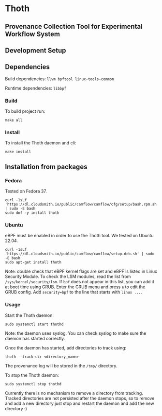 # Thoth

## Provenance Collection Tool for Experimental Workflow System


## Development Setup

## Dependencies

Build dependencies: 
`llvm bpftool linux-tools-common`

Runtime dependencies:
`libbpf`

### Build

To build project run:

`make all`

### Install

To install the Thoth daemon and cli:

`make install`

## Installation from packages

### Fedora

Tested on Fedora 37.

```
curl -1sLf 'https://dl.cloudsmith.io/public/camflow/camflow/cfg/setup/bash.rpm.sh' | sudo -E bash
sudo dnf -y install thoth
```


### Ubuntu

eBPF must be enabled in order to use the Thoth tool. We tested on Ubuntu 22.04.

```
curl -1sLf 'https://dl.cloudsmith.io/public/camflow/camflow/setup.deb.sh' | sudo -E bash
sudo apt-get install thoth
```

Note: double check that eBPF kernel flags are set and eBPF is listed in Linux Security Module.
To check the LSM modules, read the list from `/sys/kernel/security/lsm`.
If `bpf` does not appear in this list, you can add it at boot time using GRUB. Enter the GRUB menu and press `e` to edit the GRUB config.
Add `security=bpf` to the line that starts with `linux ...`.

### Usage

Start the Thoth daemon:

`sudo systemctl start thothd`

Note: the daemon uses syslog. You can check syslog to make sure the daemon has started correctly.

Once the daemon has started, add directories to track using: 

`thoth --track-dir <directory_name>`

The provenance log will be stored in the `/tmp/` directory.

To stop the Thoth daemon:

`sudo systemctl stop thothd`

Currently there is no mechanism to remove a directory from tracking. Tracked directories are not persisted after the daemon stops, so to remove and add a new directory just stop and restart the daemon and add the new directory :)
